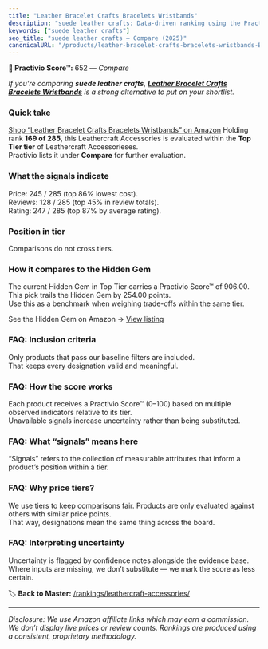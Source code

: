 ```yaml
---
title: "Leather Bracelet Crafts Bracelets Wristbands"
description: "suede leather crafts: Data-driven ranking using the Practivio Score™. Positioned by quality, value, demand, findability, momentum."
keywords: ["suede leather crafts"]
seo_title: "suede leather crafts — Compare (2025)"
canonicalURL: "/products/leather-bracelet-crafts-bracelets-wristbands-B09YCWZ4RD/"
---
```


**🛒 Practivio Score™:** 652 — _Compare_


*If you're comparing **suede leather crafts**, **[Leather Bracelet Crafts Bracelets Wristbands](https://www.amazon.com/dp/B09YCWZ4RD?tag=practivio-20)** is a strong alternative to put on your shortlist.*
### Quick take
[Shop “Leather Bracelet Crafts Bracelets Wristbands” on Amazon](https://www.amazon.com/dp/B09YCWZ4RD?tag=practivio-20)
Holding rank **169 of 285**, this Leathercraft Accessories is evaluated within the **Top Tier tier** of Leathercraft Accessorieses.  
Practivio lists it under **Compare** for further evaluation.

### What the signals indicate
Price: 245 / 285 (top 86% lowest cost).  
Reviews: 128 / 285 (top 45% in review totals).  
Rating: 247 / 285 (top 87% by average rating).  

### Position in tier
Comparisons do not cross tiers.

### How it compares to the Hidden Gem
The current Hidden Gem in Top Tier carries a Practivio Score™ of 906.00.  
This pick trails the Hidden Gem by 254.00 points.  
Use this as a benchmark when weighing trade-offs within the same tier.  

See the Hidden Gem on Amazon → [View listing](https://www.amazon.com/dp/B06XRDBGY6?tag=practivio-20)

### FAQ: Inclusion criteria
Only products that pass our baseline filters are included.  
That keeps every designation valid and meaningful.

### FAQ: How the score works
Each product receives a Practivio Score™ (0–100) based on multiple observed indicators relative to its tier.  
Unavailable signals increase uncertainty rather than being substituted.

### FAQ: What “signals” means here
“Signals” refers to the collection of measurable attributes that inform a product’s position within a tier.

### FAQ: Why price tiers?
We use tiers to keep comparisons fair. Products are only evaluated against others with similar price points.  
That way, designations mean the same thing across the board.

### FAQ: Interpreting uncertainty
Uncertainty is flagged by confidence notes alongside the evidence base.  
Where inputs are missing, we don’t substitute — we mark the score as less certain.

<!-- Missing template for Compare/CompareWithinPriceClass -->


🏷️ **Back to Master:** [/rankings/leathercraft-accessories/](/rankings/leathercraft-accessories/)

---
_Disclosure: We use Amazon affiliate links which may earn a commission. We don’t display live prices or review counts. Rankings are produced using a consistent, proprietary methodology._
